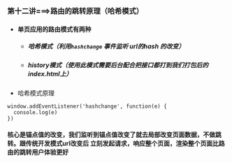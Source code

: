 ### 第十二讲===>路由的跳转原理（哈希模式）

- #### 单页应用的路由模式有两种

  - ##### 哈希模式（利用`hashchange` 事件监听 url的hash 的改变）

  - ##### history模式（使用此模式需要后台配合把接口都打到我们打包后的index.html上）

- 哈希模式原理

```
window.addEventListener('hashchange', function(e) {
  console.log(e)
})
```

#### 核心是锚点值的改变，我们监听到锚点值改变了就去局部改变页面数据，不做跳转。跟传统开发模式url改变后 立刻发起请求，响应整个页面，渲染整个页面比路由的跳转用户体验更好

